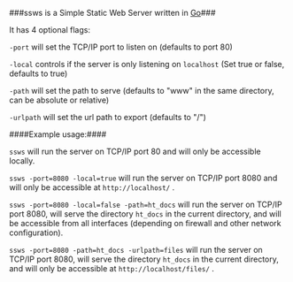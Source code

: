###ssws is a Simple Static Web Server written in [Go][1]###

It has 4 optional flags:

`-port` will set the TCP/IP port to listen on (defaults to port 80)

`-local` controls if the server is only listening on `localhost` (Set true or false, defaults to true)

`-path` will set the path to serve (defaults to "www" in the same directory, can be absolute or relative)

`-urlpath` will set the url path to export (defaults to "/")

####Example usage:####

`ssws` will run the server on TCP/IP port 80 and will only be accessible locally.

`ssws -port=8080 -local=true` will run the server on TCP/IP port 8080 and will only be accessible at `http://localhost/` .

`ssws -port=8080 -local=false -path=ht_docs` will run the server on TCP/IP port 8080, will serve the directory `ht_docs` in the current directory, and will be accessible from all interfaces (depending on firewall and other network configuration).

`ssws -port=8080 -path=ht_docs -urlpath=files` will run the server on TCP/IP port 8080, will serve the directory `ht_docs` in the current directory, and will only be accessible at `http://localhost/files/` .

[1]: http://golang.org